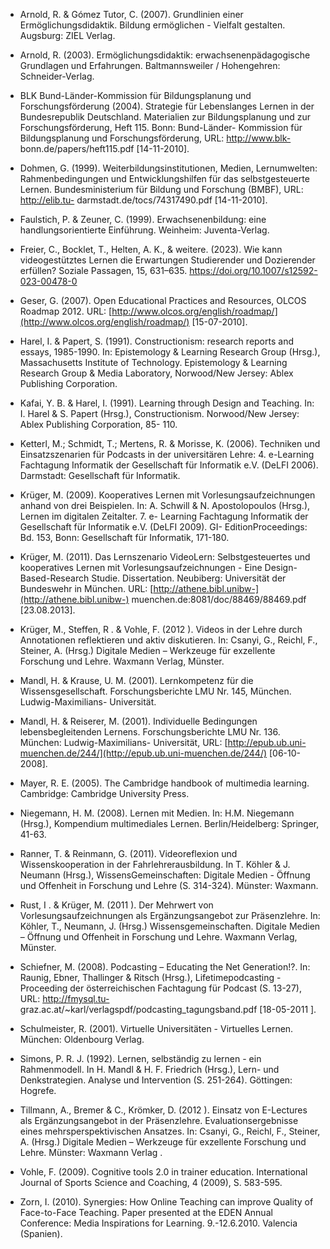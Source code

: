 <!-- filename: 99_Literatur.md -->
<!-- title: Literatur -->

- Arnold, R. & Gómez Tutor, C. (2007). Grundlinien einer Ermöglichungsdidaktik. Bildung ermöglichen - Vielfalt gestalten. Augsburg: ZIEL Verlag.

- Arnold, R. (2003). Ermöglichungsdidaktik: erwachsenenpädagogische Grundlagen und Erfahrungen. Baltmannsweiler / Hohengehren: Schneider-Verlag.

- BLK Bund-Länder-Kommission für Bildungsplanung und Forschungsförderung (2004). Strategie für Lebenslanges Lernen in der Bundesrepublik Deutschland. Materialien zur Bildungsplanung und zur Forschungsförderung, Heft 115. Bonn: Bund-Länder- Kommission für Bildungsplanung und Forschungsförderung, URL: [http://www.blk-](http://www.blk-) bonn.de/papers/heft115.pdf \[14-11-2010].

- Dohmen, G. (1999). Weiterbildungsinstitutionen, Medien, Lernumwelten: Rahmenbedingungen und Entwicklungshilfen für das selbstgesteuerte Lernen. Bundesministerium für Bildung und Forschung (BMBF), URL: [http://elib.tu-](http://elib.tu-) darmstadt.de/tocs/74317490.pdf \[14-11-2010].

- Faulstich, P. & Zeuner, C. (1999). Erwachsenenbildung: eine handlungsorientierte Einführung. Weinheim: Juventa-Verlag.

- Freier, C., Bocklet, T., Helten, A. K., & weitere. (2023). Wie kann videogestütztes Lernen die Erwartungen Studierender und Dozierender erfüllen? Soziale Passagen, 15, 631–635. https://doi.org/10.1007/s12592-023-00478-0

- Geser, G. (2007). Open Educational Practices and Resources, OLCOS Roadmap 2012. URL: [http://www.olcos.org/english/roadmap/](http://www.olcos.org/english/roadmap/) \[15-07-2010].

- Harel, I. & Papert, S. (1991). Constructionism: research reports and essays, 1985-1990. In: Epistemology & Learning Research Group (Hrsg.), Massachusetts Institute of Technology. Epistemology & Learning Research Group & Media Laboratory, Norwood/New Jersey: Ablex Publishing Corporation.

- Kafai, Y. B. & Harel, I. (1991). Learning through Design and Teaching. In: I. Harel & S. Papert (Hrsg.), Constructionism. Norwood/New Jersey: Ablex Publishing Corporation, 85- 110.

- Ketterl, M.; Schmidt, T.; Mertens, R. & Morisse, K. (2006). Techniken und Einsatzszenarien für Podcasts in der universitären Lehre: 4. e-Learning Fachtagung Informatik der Gesellschaft für Informatik e.V. (DeLFI 2006). Darmstadt: Gesellschaft für Informatik.

- Krüger, M. (2009). Kooperatives Lernen mit Vorlesungsaufzeichnungen anhand von drei Beispielen. In: A. Schwill & N. Apostolopoulos (Hrsg.), Lernen im digitalen Zeitalter. 7. e- Learning Fachtagung Informatik der Gesellschaft für Informatik e.V. (DeLFI 2009). GI- EditionProceedings: Bd. 153, Bonn: Gesellschaft für Informatik, 171-180.

- Krüger, M. (2011). Das Lernszenario VideoLern: Selbstgesteuertes und kooperatives Lernen mit Vorlesungsaufzeichnungen - Eine Design-Based-Research Studie. Dissertation. Neubiberg: Universität der Bundeswehr in München. URL: [http://athene.bibl.unibw-](http://athene.bibl.unibw-) muenchen.de:8081/doc/88469/88469.pdf \[23.08.2013].

- Krüger, M., Steffen, R . & Vohle, F. (2012 ). Videos in der Lehre durch Annotationen reflektieren und aktiv diskutieren. In: Csanyi, G., Reichl, F., Steiner, A. (Hrsg.) Digitale Medien – Werkzeuge für exzellente Forschung und Lehre. Waxmann Verlag, Münster.

- Mandl, H. & Krause, U. M. (2001). Lernkompetenz für die Wissensgesellschaft. Forschungsberichte LMU Nr. 145, München. Ludwig-Maximilians- Universität.

- Mandl, H. & Reiserer, M. (2001). Individuelle Bedingungen lebensbegleitenden Lernens. Forschungsberichte LMU Nr. 136. München: Ludwig-Maximilians- Universität, URL: [http://epub.ub.uni-muenchen.de/244/](http://epub.ub.uni-muenchen.de/244/) \[06-10-2008].

- Mayer, R. E. (2005). The Cambridge handbook of multimedia learning. Cambridge: Cambridge University Press.

- Niegemann, H. M. (2008). Lernen mit Medien. In: H.M. Niegemann (Hrsg.), Kompendium multimediales Lernen. Berlin/Heidelberg: Springer, 41-63.

- Ranner, T. & Reinmann, G. (2011). Videoreflexion und Wissenskooperation in der Fahrlehrerausbildung. In T. Köhler & J. Neumann (Hrsg.), WissensGemeinschaften: Digitale Medien - Öffnung und Offenheit in Forschung und Lehre (S. 314-324). Münster: Waxmann.

- Rust, I . & Krüger, M. (2011 ). Der Mehrwert von Vorlesungsaufzeichnungen als Ergänzungsangebot zur Präsenzlehre. In: Köhler, T., Neumann, J. (Hrsg.) Wissensgemeinschaften. Digitale Medien – Öffnung und Offenheit in Forschung und Lehre. Waxmann Verlag, Münster.

- Schiefner, M. (2008). Podcasting – Educating the Net Generation!?. In: Raunig, Ebner, Thallinger & Ritsch (Hrsg.), Lifetimepodcasting - Proceeding der österreichischen Fachtagung für Podcast (S. 13-27), URL: [http://fmysql.tu-](http://fmysql.tu-) graz.ac.at/~karl/verlagspdf/podcasting\_tagungsband.pdf \[18-05-2011 ].

- Schulmeister, R. (2001). Virtuelle Universitäten - Virtuelles Lernen. München: Oldenbourg Verlag.

- Simons, P. R. J. (1992). Lernen, selbständig zu lernen - ein Rahmenmodell. In H. Mandl & H. F. Friedrich (Hrsg.), Lern- und Denkstrategien. Analyse und Intervention (S. 251-264). Göttingen: Hogrefe.

- Tillmann, A., Bremer & C., Krömker, D. (2012 ). Einsatz von E-Lectures als Ergänzungsangebot in der Präsenzlehre. Evaluationsergebnisse eines mehrsperspektivischen Ansatzes. In: Csanyi, G., Reichl, F., Steiner, A. (Hrsg.) Digitale Medien – Werkzeuge für exzellente Forschung und Lehre. Münster: Waxmann Verlag .

- Vohle, F. (2009). Cognitive tools 2.0 in trainer education. International Journal of Sports Science and Coaching, 4 (2009), S. 583-595.

- Zorn, I. (2010). Synergies: How Online Teaching can improve Quality of Face-to-Face Teaching. Paper presented at the EDEN Annual Conference: Media Inspirations for Learning. 9.-12.6.2010. Valencia (Spanien).
